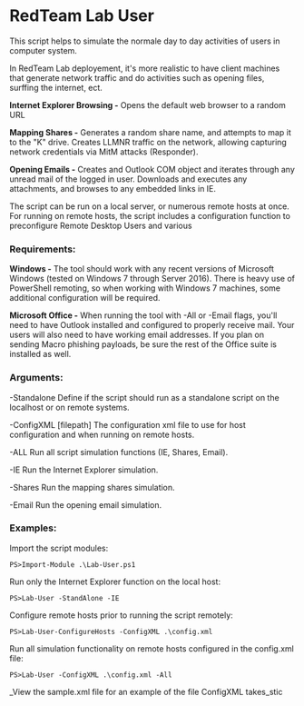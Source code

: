 # RedTeam Lab User
This script helps to simulate the normale day to day activities of users in computer system.

In RedTeam Lab deployement, it's more realistic to have client machines that generate network traffic and do activities such as opening files, surffing the internet, ect.

**Internet Explorer Browsing -**  Opens the default web browser to a random URL

**Mapping Shares -**  Generates a random share name, and attempts to map it to the "K" drive. Creates LLMNR traffic on the network, allowing capturing network credentials via MitM attacks (Responder).

**Opening Emails -**  Creates and Outlook COM object and iterates through any unread mail of the logged in user. Downloads and executes any attachments, and browses to any embedded links in IE.

The script can be run on a local server, or numerous remote hosts at once. For running on remote hosts, the script includes a configuration function to preconfigure Remote Desktop Users and various

### [](https://github.com/ubeeri/Invoke-UserSimulator#requirements)Requirements:

**Windows -**  The tool should work with any recent versions of Microsoft Windows (tested on Windows 7 through Server 2016). There is heavy use of PowerShell remoting, so when working with Windows 7 machines, some additional configuration will be required.

**Microsoft Office -**  When running the tool with -All or -Email flags, you'll need to have Outlook installed and configured to properly receive mail. Your users will also need to have working email addresses. If you plan on sending Macro phishing payloads, be sure the rest of the Office suite is installed as well.

### [](https://github.com/ubeeri/Invoke-UserSimulator#arguments)Arguments:

-Standalone Define if the script should run as a standalone script on the localhost or on remote systems.

-ConfigXML [filepath] The configuration xml file to use for host configuration and when running on remote hosts.

-ALL Run all script simulation functions (IE, Shares, Email).

-IE Run the Internet Explorer simulation.

-Shares Run the mapping shares simulation.

-Email Run the opening email simulation.

### [](https://github.com/ubeeri/Invoke-UserSimulator#examples)Examples:

Import the script modules:

`PS>Import-Module .\Lab-User.ps1`

Run only the Internet Explorer function on the local host:

`PS>Lab-User -StandAlone -IE`

Configure remote hosts prior to running the script remotely:

`PS>Lab-User-ConfigureHosts -ConfigXML .\config.xml`

Run all simulation functionality on remote hosts configured in the config.xml file:

`PS>Lab-User -ConfigXML .\config.xml -All`

_View the sample.xml file for an example of the file ConfigXML takes_stic
